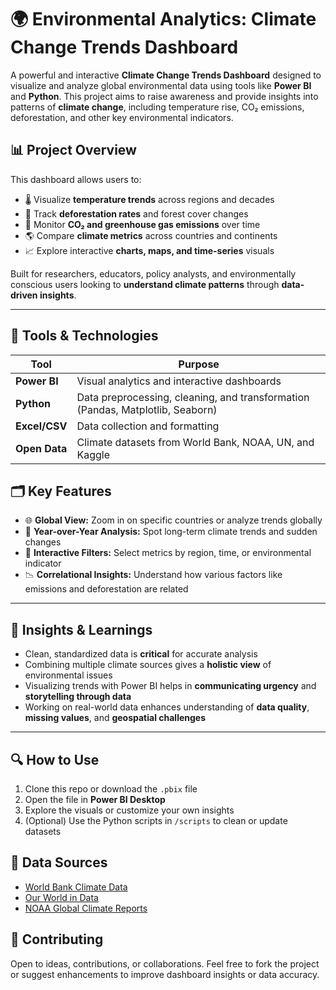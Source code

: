 
# 🌍 Environmental Analytics: Climate Change Trends Dashboard

A powerful and interactive **Climate Change Trends Dashboard** designed to visualize and analyze global environmental data using tools like **Power BI** and **Python**.
This project aims to raise awareness and provide insights into patterns of **climate change**, including temperature rise, CO₂ emissions, deforestation, and other key environmental indicators.

## 📊 Project Overview

This dashboard allows users to:

* 🌡️ Visualize **temperature trends** across regions and decades
* 🌲 Track **deforestation rates** and forest cover changes
* 💨 Monitor **CO₂ and greenhouse gas emissions** over time
* 🌎 Compare **climate metrics** across countries and continents
* 📈 Explore interactive **charts, maps, and time-series** visuals

Built for researchers, educators, policy analysts, and environmentally conscious users looking to **understand climate patterns** through **data-driven insights**.

---

## 🧰 Tools & Technologies

| Tool          | Purpose                                                                        |
| ------------- | ------------------------------------------------------------------------------ |
| **Power BI**  | Visual analytics and interactive dashboards                                    |
| **Python**    | Data preprocessing, cleaning, and transformation (Pandas, Matplotlib, Seaborn) |
| **Excel/CSV** | Data collection and formatting                                                 |
| **Open Data** | Climate datasets from World Bank, NOAA, UN, and Kaggle                         


## 🗂️ Key Features

* 🌐 **Global View:** Zoom in on specific countries or analyze trends globally
* 🔁 **Year-over-Year Analysis:** Spot long-term climate trends and sudden changes
* 📌 **Interactive Filters:** Select metrics by region, time, or environmental indicator
* 📉 **Correlational Insights:** Understand how various factors like emissions and deforestation are related

---

## 🧠 Insights & Learnings

* Clean, standardized data is **critical** for accurate analysis
* Combining multiple climate sources gives a **holistic view** of environmental issues
* Visualizing trends with Power BI helps in **communicating urgency** and **storytelling through data**
* Working on real-world data enhances understanding of **data quality**, **missing values**, and **geospatial challenges**

---

## 🔍 How to Use

1. Clone this repo or download the `.pbix` file
2. Open the file in **Power BI Desktop**
3. Explore the visuals or customize your own insights
4. (Optional) Use the Python scripts in `/scripts` to clean or update datasets



## 📌 Data Sources

* [World Bank Climate Data](https://data.worldbank.org/)
* [Our World in Data](https://ourworldindata.org/)
* [NOAA Global Climate Reports](https://www.ncei.noaa.gov/)


## 🤝 Contributing

Open to ideas, contributions, or collaborations. Feel free to fork the project or suggest enhancements to improve dashboard insights or data accuracy.

